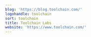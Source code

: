 ```yaml
---
blog: 'https://blog.toolchain.com/'
logohandle: toolchain
sort: toolchain
title: Toolchain Labs
website: 'https://www.toolchain.com/'
---
```

